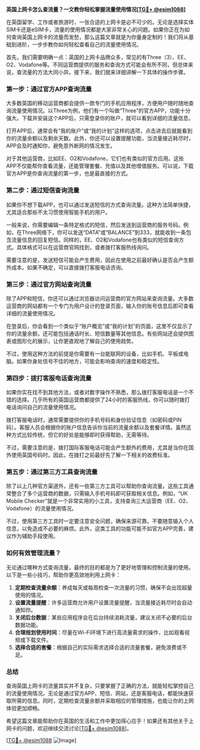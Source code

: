 **英国上网卡怎么查流量？一文教你轻松掌握流量使用情况[[TG💪+ @esim1088](https://t.me/s/esim1088)]**

在英国留学、工作或者旅游时，一张合适的上网卡是必不可少的。无论是选择实体SIM卡还是eSIM卡，流量的使用情况都是大家非常关心的问题。如果你正在为如何查询英国上网卡的流量而发愁，那么这篇文章就是为你量身定制的！我们将从基础到进阶，一步步教你如何轻松查看自己的流量使用情况。

首先，我们需要明确一点：英国的上网卡品牌众多，常见的有Three（3）、EE、O2、Vodafone等。不同运营商提供的服务和查询方式可能会有所不同，但总体来说，查流量的方法大同小异。接下来，我们就来详细讲解一下具体的操作步骤。

### **第一步：通过官方APP查询流量**
大多数英国的移动运营商都会提供一款专门的手机应用程序，方便用户随时随地查询流量使用情况。以Three为例，他们有一个叫做“Three”的官方APP，功能十分强大。下载并安装这个APP后，只需登录你的账户，就可以看到详细的流量信息。

打开APP后，通常会有“我的账户”或“我的计划”这样的选项，点击进去后就能看到你的流量余额以及剩余天数。此外，你还可以设置提醒功能，当流量接近耗尽时，APP会及时通知你，避免意外断网的情况发生。

对于其他运营商，比如EE、O2和Vodafone，它们也有类似的官方应用。这些APP不仅能帮你查看流量，还能管理套餐、充值以及其他增值服务。可以说，下载官方APP是你查询流量的第一步，也是最直接的方式。

### **第二步：通过短信查询流量**
如果你不想下载APP，也可以通过发送短信的方式查询流量。这种方法简单快捷，尤其适合那些不太习惯使用智能手机的用户。

一般来说，你需要编辑一条特定格式的短信，然后发送到运营商的服务号码。例如，在Three网络下，你可以发送“DATA”或“BALANCE”到333，就能收到一条包含流量信息的回复短信。同样的，EE、O2和Vodafone也有类似的短信查询方式。具体格式可以在运营商官网找到，或者拨打客服热线询问。

需要注意的是，发送短信可能会产生费用，因此在使用之前最好确认是否会产生额外成本。如果不确定，可以直接拨打客服电话咨询。

### **第三步：通过官方网站查询流量**
除了APP和短信，你还可以通过浏览器访问运营商的官方网站来查询流量。大多数运营商的网站都有一个专门为用户设计的登录页面，输入你的账号信息后即可查看详细的流量使用情况。

在登录后，你会看到一个类似于“账户概览”或“我的计划”的页面，这里不仅显示了你的流量余额，还可能包括通话时长、短信数量等其他信息。有些网站还会提供图表或图形化的展示，让你更直观地了解自己的使用趋势。

不过，使用这种方法的前提是你需要有一台能联网的设备，比如手机、平板或电脑。如果你身处信号不佳的地方，可能会影响查询的速度和稳定性。

### **第四步：拨打客服电话查询流量**
如果你实在找不到其他方法，或者对数字操作不熟悉，那么拨打客服电话是一个不错的选择。几乎所有的英国运营商都提供了24小时的客服热线，你可以随时拨打电话询问自己的流量使用情况。

拨打客服电话时，通常需要提供你的手机号码和身份验证信息（如密码或PIN码）。客服人员会根据你的账户信息告诉你当前的流量余额以及套餐详情。虽然这种方式比较传统，但它的好处是能够即时获得帮助，无需等待。

不过，需要注意的是，拨打国际客服电话可能会产生额外的费用，尤其是当你在国外使用英国号码时。因此，在拨打之前最好先了解一下相关的收费标准。

### **第五步：通过第三方工具查询流量**
除了以上几种官方渠道外，还有一些第三方工具可以帮助你查询流量。这些工具通常整合了多个运营商的数据，只需输入手机号码即可获取相关信息。例如，“UK Mobile Checker”就是一个非常实用的小工具，支持查询三大运营商（EE、O2、Vodafone）的流量使用情况。

不过，使用第三方工具时一定要注意安全问题，确保来源可靠。不要随意输入个人信息，以免造成不必要的麻烦。此外，这类工具的功能可能不如官方APP完善，建议作为辅助手段使用。

### **如何有效管理流量？**
无论通过哪种方式查询流量，最终的目的都是为了更好地管理和控制流量的使用。以下是一些小技巧，帮助你更高效地利用上网卡：

1. **定期检查流量余额**：养成每天或每周检查一次流量的习惯，确保不会出现超量使用的情况。
2. **设置流量提醒**：许多运营商允许用户设置流量提醒，当流量接近耗尽时会自动通知你。
3. **关闭后台数据**：某些应用程序会在后台持续消耗流量，建议关闭不必要的后台数据功能。
4. **合理规划使用时间**：尽量在Wi-Fi环境下进行高流量需求的操作，比如观看视频或下载文件。
5. **选择合适的套餐**：根据自己的实际需求选择合适的流量套餐，避免浪费或不足。

### **总结**
查询英国上网卡的流量其实并不复杂，只要掌握了正确的方法，就能轻松掌控自己的流量使用情况。无论是通过官方APP、短信、网站，还是客服电话，都能快速获取所需的信息。同时，定期检查流量余额并采取相应的管理措施，也能让你的上网体验更加顺畅。

希望这篇文章能帮助你在英国的生活和工作中更加得心应手！如果还有其他关于上网卡的问题，欢迎继续交流讨论[[TG💪+ @esim1088](https://t.me/s/esim1088)]。

[[TG💪+ @esim1088](https://t.me/s/esim1088) ![Image](https://i.postimg.cc/4NQfJmqS/Snipaste-2025-05-13-00-14-12.png)]